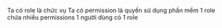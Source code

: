 Ta có role là chức vụ
Ta có permission là quyền sử dụng phần mềm
1 role chứa nhiều permissions
1 người dùng có 1 role

